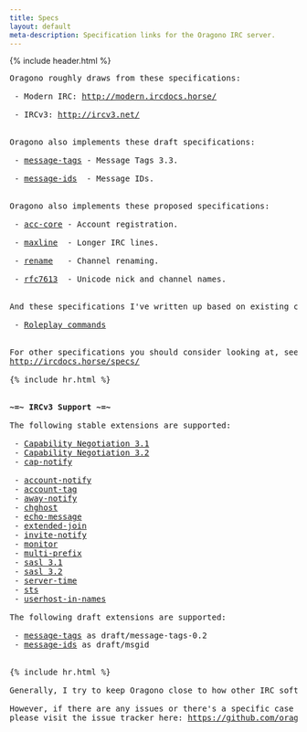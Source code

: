 ```yaml
---
title: Specs
layout: default
meta-description: Specification links for the Oragono IRC server.
---
```

{% include header.html %}

<pre>
Oragono roughly draws from these specifications:

 - Modern IRC: <a href="http://modern.ircdocs.horse/">http://modern.ircdocs.horse/</a>

 - IRCv3: <a href="http://ircv3.net/">http://ircv3.net/</a>


Oragono also implements these draft specifications:

 - <a href="http://ircv3.net/specs/core/message-tags-3.3.html">message-tags</a> - Message Tags 3.3.

 - <a href="http://ircv3.net/specs/extensions/message-ids.html">message-ids</a>  - Message IDs.


Oragono also implements these proposed specifications:

 - <a href="https://github.com/DanielOaks/ircv3-specifications/blob/register-and-verify/extensions/acc-core.md">acc-core</a> - Account registration.

 - <a href="https://github.com/DanielOaks/ircv3-specifications/blob/master+line-lengths/extensions/line-lengths.md">maxline</a>  - Longer IRC lines.

 - <a href="https://github.com/SaberUK/ircv3-specifications/blob/rename/extensions/rename.md">rename</a>   - Channel renaming.

 - <a href="https://github.com/DanielOaks/ircv3-specifications/blob/master%2Brfc7700/documentation/rfc7613.md">rfc7613</a>  - Unicode nick and channel names.


And these specifications I've written up based on existing commands and behaviour:

 - <a href="https://gist.github.com/DanielOaks/420d14efbbcda93a7d7e1dc00bf7dc25">Roleplay commands</a>


For other specifications you should consider looking at, see this page:
<a href="http://ircdocs.horse/specs/">http://ircdocs.horse/specs/</a>

{% include hr.html %}


<strong>~=~ IRCv3 Support ~=~</strong>

The following stable extensions are supported:

 - <a href="http://ircv3.net/specs/core/capability-negotiation-3.1.html">Capability Negotiation 3.1</a>
 - <a href="http://ircv3.net/specs/core/capability-negotiation-3.2.html">Capability Negotiation 3.2</a>
 - <a href="http://ircv3.net/specs/extensions/cap-notify-3.2.html">cap-notify</a>

 - <a href="http://ircv3.net/specs/extensions/account-notify-3.1.html">account-notify</a>
 - <a href="http://ircv3.net/specs/extensions/account-tag-3.2.html">account-tag</a>
 - <a href="http://ircv3.net/specs/extensions/away-notify-3.1.html">away-notify</a>
 - <a href="http://ircv3.net/specs/extensions/chghost-3.2.html">chghost</a>
 - <a href="http://ircv3.net/specs/extensions/echo-message-3.2.html">echo-message</a>
 - <a href="http://ircv3.net/specs/extensions/extended-join-3.1.html">extended-join</a>
 - <a href="http://ircv3.net/specs/extensions/invite-notify-3.2.html">invite-notify</a>
 - <a href="http://ircv3.net/specs/core/monitor-3.2.html">monitor</a>
 - <a href="http://ircv3.net/specs/extensions/multi-prefix-3.1.html">multi-prefix</a>
 - <a href="http://ircv3.net/specs/extensions/sasl-3.1.html">sasl 3.1</a>
 - <a href="http://ircv3.net/specs/extensions/sasl-3.2.html">sasl 3.2</a>
 - <a href="http://ircv3.net/specs/extensions/server-time-3.2.html">server-time</a>
 - <a href="http://ircv3.net/specs/extensions/sts.html">sts</a>
 - <a href="http://ircv3.net/specs/extensions/userhost-in-names-3.2.html">userhost-in-names</a>

The following draft extensions are supported:

 - <a href="http://ircv3.net/specs/core/message-tags-3.3.html">message-tags</a> as draft/message-tags-0.2
 - <a href="http://ircv3.net/specs/extensions/message-ids.html">message-ids</a> as draft/msgid


{% include hr.html %}

Generally, I try to keep Oragono close to how other IRC software behaves.

However, if there are any issues or there's a specific case you'd like to report,
please visit the issue tracker here: <a href="https://github.com/oragono/oragono/issues">https://github.com/oragono/oragono/issues</a>
</pre>